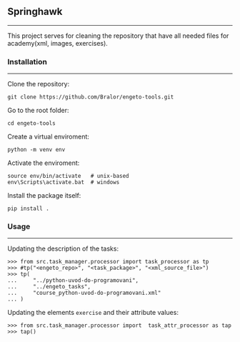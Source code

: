 ## Springhawk

---

This project serves for cleaning the repository that have all needed files
for academy(xml, images, exercises).

### Installation 

---

Clone the repository:
```
git clone https://github.com/Bralor/engeto-tools.git
```

Go to the root folder:
```
cd engeto-tools
```

Create a virtual enviroment:
```
python -m venv env
```

Activate the enviroment:
```
source env/bin/activate   # unix-based
env\Scripts\activate.bat  # windows
```

Install the package itself:
```
pip install .
```

### Usage

---

Updating the description of the tasks:
```
>>> from src.task_manager.processor import task_processor as tp
>>> #tp("<engeto_repo>", "<task_package>", "<xml_source_file>")
>>> tp(
...     "../python-uvod-do-programovani",
...     "../engeto_tasks", 
...     "course_python-uvod-do-programovani.xml"
... )
```

Updating the elements `exercise` and their attribute values:
```
>>> from src.task_manager.processor import  task_attr_processor as tap
>>> tap()
```

